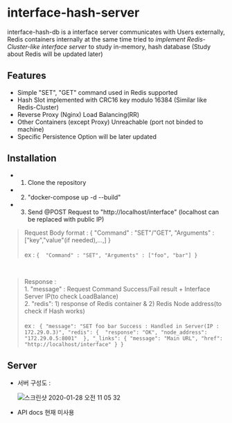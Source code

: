 # interface-hash-server
interface-hash-db is a interface server communicates with Users externally, Redis containers internally at the same time
tried to *implement Redis-Cluster-like interface server* to study in-memory, hash database
(Study about Redis will be updated later)

## Features

- Simple "SET", "GET" command used in Redis supported
- Hash Slot implemented with CRC16 key modulo 16384 (Similar like Redis-Cluster) 
- Reverse Proxy (Nginx) Load Balancing(RR)
- Other Containers (except Proxy) Unreachable (port not binded to machine)
- Specific Persistence Option will be later updated

## Installation

- 1. Clone the repository
- 2. "docker-compose up -d --build"
- 3. Send @POST Request to "http://localhost/interface" (localhost can be replaced with public IP)
> Request Body format : { "Command" : "SET"/"GET", "Arguments" : ["key","value"(if needed),...,] } <br><br>
ex : ``` { 
  "Command" : "SET",
	"Arguments" : ["foo", "bar"]
 } ```

<br>

> Response : <br> 1. "message" : Request Command Success/Fail result + Interface Server IP(to check LoadBalance) <br> 2. "redis": 1) response of Redis container & 2) Redis Node address(to check if Hash works) <br><br> ex : ``` {
    "message": "SET foo bar Success : Handled in Server(IP : 172.29.0.3)",
    "redis": { 
    "response": "OK",
    "node_address": "172.29.0.5:8001" 
    },
    "_links": {
        "message": "Main URL",
		"href": "http://localhost/interface"
	}
}```

## Server 
  
- 서버 구성도 :
  
  ![스크린샷 2020-01-28 오전 11 05 32](https://es.naverlabs.com/storage/user/3125/files/25ae6800-41be-11ea-8644-718649e9f689)

- API docs 현재 미사용

